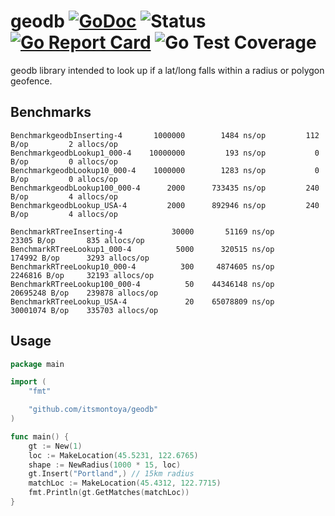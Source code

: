 # geodb [![GoDoc](https://godoc.org/github.com/itsmontoya/geodb?status.svg)](https://godoc.org/github.com/itsmontoya/geodb) ![Status](https://img.shields.io/badge/status-beta-yellow.svg) [![Go Report Card](https://goreportcard.com/badge/github.com/itsmontoya/geodb)](https://goreportcard.com/report/github.com/itsmontoya/geodb) ![Go Test Coverage](https://img.shields.io/badge/coverage-100%25-brightgreen)

geodb library intended to look up if a lat/long falls within a radius or polygon geofence.

## Benchmarks
```
BenchmarkgeodbInserting-4       1000000        1484 ns/op         112 B/op         2 allocs/op
BenchmarkgeodbLookup1_000-4    10000000         193 ns/op           0 B/op         0 allocs/op
BenchmarkgeodbLookup10_000-4    1000000        1283 ns/op           0 B/op         0 allocs/op
BenchmarkgeodbLookup100_000-4      2000      733435 ns/op         240 B/op         4 allocs/op
BenchmarkgeodbLookup_USA-4         2000      892946 ns/op         240 B/op         4 allocs/op

BenchmarkRTreeInserting-4           30000       51169 ns/op       23305 B/op       835 allocs/op
BenchmarkRTreeLookup1_000-4          5000      320515 ns/op      174992 B/op      3293 allocs/op
BenchmarkRTreeLookup10_000-4          300     4874605 ns/op     2246816 B/op     32193 allocs/op
BenchmarkRTreeLookup100_000-4          50    44346148 ns/op    20695248 B/op    239878 allocs/op
BenchmarkRTreeLookup_USA-4             20    65078809 ns/op    30001074 B/op    335703 allocs/op
```

## Usage
``` go
package main

import (
	"fmt"

	"github.com/itsmontoya/geodb"
)

func main() {
	gt := New(1)
	loc := MakeLocation(45.5231, 122.6765)
	shape := NewRadius(1000 * 15, loc)
	gt.Insert("Portland",) // 15km radius
	matchLoc := MakeLocation(45.4312, 122.7715)
	fmt.Println(gt.GetMatches(matchLoc))
}
```
